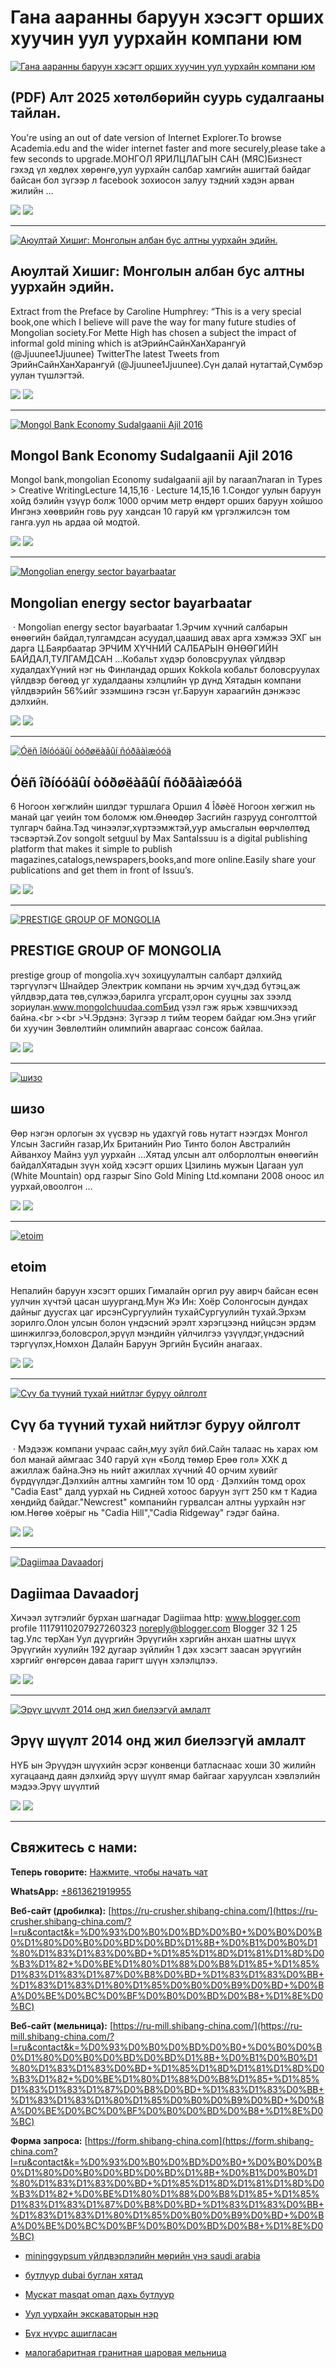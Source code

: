 # Гана ааранны баруун хэсэгт орших хуучин уул уурхайн компани юм

<a href="https://swt.shibang-china.com/?l=ru&img&k=%D0%93%D0%B0%D0%BD%D0%B0+%D0%B0%D0%B0%D1%80%D0%B0%D0%BD%D0%BD%D1%8B+%D0%B1%D0%B0%D1%80%D1%83%D1%83%D0%BD+%D1%85%D1%8D%D1%81%D1%8D%D0%B3%D1%82+%D0%BE%D1%80%D1%88%D0%B8%D1%85+%D1%85%D1%83%D1%83%D1%87%D0%B8%D0%BD+%D1%83%D1%83%D0%BB+%D1%83%D1%83%D1%80%D1%85%D0%B0%D0%B9%D0%BD+%D0%BA%D0%BE%D0%BC%D0%BF%D0%B0%D0%BD%D0%B8+%D1%8E%D0%BC" target="_blank">![Гана ааранны баруун хэсэгт орших хуучин уул уурхайн компани юм](http://static.shibang-china.com/all-800x300/600.jpg)</a>

## (PDF) Алт 2025 хөтөлбөрийн суурь судалгааны тайлан.
You're using an out of date version of Internet Explorer.To browse Academia.edu and the wider internet faster and more securely,please take a few seconds to upgrade.МОНГОЛ ЯРИЛЦЛАГЫН САН (МЯС)Бизнест гэхэд үл хөдлөх хөрөнгө,уул уурхайн салбар хамгийн ашигтай байдаг байсан бол зүгээр л facebook зохиосон залуу тэдний хэдэн арван жилийн …


<a href="https://whatsapp.shibangsoft.com/WhatsApp.php" target="_blank" title="WhatsApp">![](http://static.shibang-china.com/icon/whatsapp.png)</a> <a href="https://swt.shibang-china.com/?l=ru&icon&k=%D0%93%D0%B0%D0%BD%D0%B0+%D0%B0%D0%B0%D1%80%D0%B0%D0%BD%D0%BD%D1%8B+%D0%B1%D0%B0%D1%80%D1%83%D1%83%D0%BD+%D1%85%D1%8D%D1%81%D1%8D%D0%B3%D1%82+%D0%BE%D1%80%D1%88%D0%B8%D1%85+%D1%85%D1%83%D1%83%D1%87%D0%B8%D0%BD+%D1%83%D1%83%D0%BB+%D1%83%D1%83%D1%80%D1%85%D0%B0%D0%B9%D0%BD+%D0%BA%D0%BE%D0%BC%D0%BF%D0%B0%D0%BD%D0%B8+%D1%8E%D0%BC" target="_blank">![](http://static.shibang-china.com/icon/chat-ru.png)</a>

---

<a href="https://swt.shibang-china.com/?l=ru&img&k=%D0%93%D0%B0%D0%BD%D0%B0+%D0%B0%D0%B0%D1%80%D0%B0%D0%BD%D0%BD%D1%8B+%D0%B1%D0%B0%D1%80%D1%83%D1%83%D0%BD+%D1%85%D1%8D%D1%81%D1%8D%D0%B3%D1%82+%D0%BE%D1%80%D1%88%D0%B8%D1%85+%D1%85%D1%83%D1%83%D1%87%D0%B8%D0%BD+%D1%83%D1%83%D0%BB+%D1%83%D1%83%D1%80%D1%85%D0%B0%D0%B9%D0%BD+%D0%BA%D0%BE%D0%BC%D0%BF%D0%B0%D0%BD%D0%B8+%D1%8E%D0%BC" target="_blank">![Аюултай Xишиг: Монголын албан бус алтны уурхайн эдийн.](http://static.shibang-china.com/all-800x300/352.jpg)</a>

## Аюултай Xишиг: Монголын албан бус алтны уурхайн эдийн.
Extract from the Preface by Caroline Humphrey: “This is a very special book,one which I believe will pave the way for many future studies of Mongolian society.For Mette High has chosen a subject the impact of informal gold mining which is atЭрийнСайнХанХарангуй (@Jjuunee1Jjuunee) TwitterThe latest Tweets from ЭрийнСайнХанХарангуй (@Jjuunee1Jjuunee).Сүн далай нутагтай,Сүмбэр уулан түшлэгтэй.


<a href="https://whatsapp.shibangsoft.com/WhatsApp.php" target="_blank" title="WhatsApp">![](http://static.shibang-china.com/icon/whatsapp.png)</a> <a href="https://swt.shibang-china.com/?l=ru&icon&k=%D0%93%D0%B0%D0%BD%D0%B0+%D0%B0%D0%B0%D1%80%D0%B0%D0%BD%D0%BD%D1%8B+%D0%B1%D0%B0%D1%80%D1%83%D1%83%D0%BD+%D1%85%D1%8D%D1%81%D1%8D%D0%B3%D1%82+%D0%BE%D1%80%D1%88%D0%B8%D1%85+%D1%85%D1%83%D1%83%D1%87%D0%B8%D0%BD+%D1%83%D1%83%D0%BB+%D1%83%D1%83%D1%80%D1%85%D0%B0%D0%B9%D0%BD+%D0%BA%D0%BE%D0%BC%D0%BF%D0%B0%D0%BD%D0%B8+%D1%8E%D0%BC" target="_blank">![](http://static.shibang-china.com/icon/chat-ru.png)</a>

---

<a href="https://swt.shibang-china.com/?l=ru&img&k=%D0%93%D0%B0%D0%BD%D0%B0+%D0%B0%D0%B0%D1%80%D0%B0%D0%BD%D0%BD%D1%8B+%D0%B1%D0%B0%D1%80%D1%83%D1%83%D0%BD+%D1%85%D1%8D%D1%81%D1%8D%D0%B3%D1%82+%D0%BE%D1%80%D1%88%D0%B8%D1%85+%D1%85%D1%83%D1%83%D1%87%D0%B8%D0%BD+%D1%83%D1%83%D0%BB+%D1%83%D1%83%D1%80%D1%85%D0%B0%D0%B9%D0%BD+%D0%BA%D0%BE%D0%BC%D0%BF%D0%B0%D0%BD%D0%B8+%D1%8E%D0%BC" target="_blank">![Mongol Bank Economy Sudalgaanii Ajil 2016](http://static.shibang-china.com/all-800x300/357.jpg)</a>

## Mongol Bank Economy Sudalgaanii Ajil 2016
Mongol bank,mongolian Economy sudalgaanii ajil by naraan7naran in Types &gt; Creative WritingLecture 14,15,16&nbsp;&#0183;&#32;Lecture 14,15,16 1.Сондог уулын баруун хойд бэлийн үзүүр болж 1000 орчим метр өндөрт орших баруун хойшоо Ингэнэ хөөврийн говь руу хандсан 10 гаруй км үргэлжилсэн том ганга.уул нь ардаа ой модтой.


<a href="https://whatsapp.shibangsoft.com/WhatsApp.php" target="_blank" title="WhatsApp">![](http://static.shibang-china.com/icon/whatsapp.png)</a> <a href="https://swt.shibang-china.com/?l=ru&icon&k=%D0%93%D0%B0%D0%BD%D0%B0+%D0%B0%D0%B0%D1%80%D0%B0%D0%BD%D0%BD%D1%8B+%D0%B1%D0%B0%D1%80%D1%83%D1%83%D0%BD+%D1%85%D1%8D%D1%81%D1%8D%D0%B3%D1%82+%D0%BE%D1%80%D1%88%D0%B8%D1%85+%D1%85%D1%83%D1%83%D1%87%D0%B8%D0%BD+%D1%83%D1%83%D0%BB+%D1%83%D1%83%D1%80%D1%85%D0%B0%D0%B9%D0%BD+%D0%BA%D0%BE%D0%BC%D0%BF%D0%B0%D0%BD%D0%B8+%D1%8E%D0%BC" target="_blank">![](http://static.shibang-china.com/icon/chat-ru.png)</a>

---

<a href="https://swt.shibang-china.com/?l=ru&img&k=%D0%93%D0%B0%D0%BD%D0%B0+%D0%B0%D0%B0%D1%80%D0%B0%D0%BD%D0%BD%D1%8B+%D0%B1%D0%B0%D1%80%D1%83%D1%83%D0%BD+%D1%85%D1%8D%D1%81%D1%8D%D0%B3%D1%82+%D0%BE%D1%80%D1%88%D0%B8%D1%85+%D1%85%D1%83%D1%83%D1%87%D0%B8%D0%BD+%D1%83%D1%83%D0%BB+%D1%83%D1%83%D1%80%D1%85%D0%B0%D0%B9%D0%BD+%D0%BA%D0%BE%D0%BC%D0%BF%D0%B0%D0%BD%D0%B8+%D1%8E%D0%BC" target="_blank">![Mongolian energy sector bayarbaatar](http://static.shibang-china.com/all-800x300/391.jpg)</a>

## Mongolian energy sector bayarbaatar
&nbsp;&#0183;&#32;Mongolian energy sector bayarbaatar 1.Эрчим хүчний салбарын өнөөгийн байдал,тулгамдсан асуудал,цаашид авах арга хэмжээ ЭХГ ын дарга Ц.Баярбаатар ЭРЧИМ ХҮЧНИЙ САЛБАРЫН ӨНӨӨГИЙН БАЙДАЛ,ТУЛГАМДСАН …Кобальт хүдэр боловсруулах үйлдвэр худалдахҮүний нэг нь Финландад орших Kokkola кобальт боловсруулах үйлдвэр бөгөөд уг худалдааны хэлцлийн үр дүнд Хятадын компани үйлдвэрийн 56%ийг эзэмшинэ гэсэн үг.Баруун хараагийн дэнжээс дэлхийн.


<a href="https://whatsapp.shibangsoft.com/WhatsApp.php" target="_blank" title="WhatsApp">![](http://static.shibang-china.com/icon/whatsapp.png)</a> <a href="https://swt.shibang-china.com/?l=ru&icon&k=%D0%93%D0%B0%D0%BD%D0%B0+%D0%B0%D0%B0%D1%80%D0%B0%D0%BD%D0%BD%D1%8B+%D0%B1%D0%B0%D1%80%D1%83%D1%83%D0%BD+%D1%85%D1%8D%D1%81%D1%8D%D0%B3%D1%82+%D0%BE%D1%80%D1%88%D0%B8%D1%85+%D1%85%D1%83%D1%83%D1%87%D0%B8%D0%BD+%D1%83%D1%83%D0%BB+%D1%83%D1%83%D1%80%D1%85%D0%B0%D0%B9%D0%BD+%D0%BA%D0%BE%D0%BC%D0%BF%D0%B0%D0%BD%D0%B8+%D1%8E%D0%BC" target="_blank">![](http://static.shibang-china.com/icon/chat-ru.png)</a>

---

<a href="https://swt.shibang-china.com/?l=ru&img&k=%D0%93%D0%B0%D0%BD%D0%B0+%D0%B0%D0%B0%D1%80%D0%B0%D0%BD%D0%BD%D1%8B+%D0%B1%D0%B0%D1%80%D1%83%D1%83%D0%BD+%D1%85%D1%8D%D1%81%D1%8D%D0%B3%D1%82+%D0%BE%D1%80%D1%88%D0%B8%D1%85+%D1%85%D1%83%D1%83%D1%87%D0%B8%D0%BD+%D1%83%D1%83%D0%BB+%D1%83%D1%83%D1%80%D1%85%D0%B0%D0%B9%D0%BD+%D0%BA%D0%BE%D0%BC%D0%BF%D0%B0%D0%BD%D0%B8+%D1%8E%D0%BC" target="_blank">![&#211;&#235;&#241; &#238;&#240;&#237;&#243;&#243;&#228;&#251;&#237; &#242;&#243;&#240;&#248;&#235;&#224;&#227;&#251;&#237; &#241;&#243;&#240;&#227;&#224;&#236;&#230;&#243;&#243;&#228;](http://static.shibang-china.com/all-800x300/823.jpg)</a>

## &#211;&#235;&#241; &#238;&#240;&#237;&#243;&#243;&#228;&#251;&#237; &#242;&#243;&#240;&#248;&#235;&#224;&#227;&#251;&#237; &#241;&#243;&#240;&#227;&#224;&#236;&#230;&#243;&#243;&#228;
6 Ногоон хөгжлийн шилдэг туршлага Оршил 4 &#206;&#240;&#248;&#232;&#235; Ногоон хөгжил нь манай цаг үеийн том боломж юм.Өнөөдөр Засгийн газрууд сонголттой тулгарч байна.Тэд чинээлэг,хүртээмжтэй,уур амьсгалын өөрчлөлтөд тэсвэртэй.Zov songolt setguul by Max SantaIssuu is a digital publishing platform that makes it simple to publish magazines,catalogs,newspapers,books,and more online.Easily share your publications and get them in front of Issuu’s.


<a href="https://whatsapp.shibangsoft.com/WhatsApp.php" target="_blank" title="WhatsApp">![](http://static.shibang-china.com/icon/whatsapp.png)</a> <a href="https://swt.shibang-china.com/?l=ru&icon&k=%D0%93%D0%B0%D0%BD%D0%B0+%D0%B0%D0%B0%D1%80%D0%B0%D0%BD%D0%BD%D1%8B+%D0%B1%D0%B0%D1%80%D1%83%D1%83%D0%BD+%D1%85%D1%8D%D1%81%D1%8D%D0%B3%D1%82+%D0%BE%D1%80%D1%88%D0%B8%D1%85+%D1%85%D1%83%D1%83%D1%87%D0%B8%D0%BD+%D1%83%D1%83%D0%BB+%D1%83%D1%83%D1%80%D1%85%D0%B0%D0%B9%D0%BD+%D0%BA%D0%BE%D0%BC%D0%BF%D0%B0%D0%BD%D0%B8+%D1%8E%D0%BC" target="_blank">![](http://static.shibang-china.com/icon/chat-ru.png)</a>

---

<a href="https://swt.shibang-china.com/?l=ru&img&k=%D0%93%D0%B0%D0%BD%D0%B0+%D0%B0%D0%B0%D1%80%D0%B0%D0%BD%D0%BD%D1%8B+%D0%B1%D0%B0%D1%80%D1%83%D1%83%D0%BD+%D1%85%D1%8D%D1%81%D1%8D%D0%B3%D1%82+%D0%BE%D1%80%D1%88%D0%B8%D1%85+%D1%85%D1%83%D1%83%D1%87%D0%B8%D0%BD+%D1%83%D1%83%D0%BB+%D1%83%D1%83%D1%80%D1%85%D0%B0%D0%B9%D0%BD+%D0%BA%D0%BE%D0%BC%D0%BF%D0%B0%D0%BD%D0%B8+%D1%8E%D0%BC" target="_blank">![PRESTIGE GROUP OF MONGOLIA](http://static.shibang-china.com/all-800x300/331.jpg)</a>

## PRESTIGE GROUP OF MONGOLIA
prestige group of mongolia.хүч зохицуулалтын салбарт дэлхийд тэргүүлэгч Шнайдер Электрик компани нь эрчим хүч,дэд бүтэц,аж үйлдвэр,дата төв,сүлжээ,барилга угсралт,орон сууцны зах зээлд зориулан.www.mongolchuudaa.comБид үзэл гэж ярьж хэвшчихээд байна.&lt;br &gt;&lt;br &gt;Ч.Эрдэнэ: Зүгээр л тийм теорем байдаг юм.Энэ үгийг би хуучин Зөвлөлтийн олимпийн аваргаас сонсож байлаа.


<a href="https://whatsapp.shibangsoft.com/WhatsApp.php" target="_blank" title="WhatsApp">![](http://static.shibang-china.com/icon/whatsapp.png)</a> <a href="https://swt.shibang-china.com/?l=ru&icon&k=%D0%93%D0%B0%D0%BD%D0%B0+%D0%B0%D0%B0%D1%80%D0%B0%D0%BD%D0%BD%D1%8B+%D0%B1%D0%B0%D1%80%D1%83%D1%83%D0%BD+%D1%85%D1%8D%D1%81%D1%8D%D0%B3%D1%82+%D0%BE%D1%80%D1%88%D0%B8%D1%85+%D1%85%D1%83%D1%83%D1%87%D0%B8%D0%BD+%D1%83%D1%83%D0%BB+%D1%83%D1%83%D1%80%D1%85%D0%B0%D0%B9%D0%BD+%D0%BA%D0%BE%D0%BC%D0%BF%D0%B0%D0%BD%D0%B8+%D1%8E%D0%BC" target="_blank">![](http://static.shibang-china.com/icon/chat-ru.png)</a>

---

<a href="https://swt.shibang-china.com/?l=ru&img&k=%D0%93%D0%B0%D0%BD%D0%B0+%D0%B0%D0%B0%D1%80%D0%B0%D0%BD%D0%BD%D1%8B+%D0%B1%D0%B0%D1%80%D1%83%D1%83%D0%BD+%D1%85%D1%8D%D1%81%D1%8D%D0%B3%D1%82+%D0%BE%D1%80%D1%88%D0%B8%D1%85+%D1%85%D1%83%D1%83%D1%87%D0%B8%D0%BD+%D1%83%D1%83%D0%BB+%D1%83%D1%83%D1%80%D1%85%D0%B0%D0%B9%D0%BD+%D0%BA%D0%BE%D0%BC%D0%BF%D0%B0%D0%BD%D0%B8+%D1%8E%D0%BC" target="_blank">![шизо](http://static.shibang-china.com/all-800x300/1083.jpg)</a>

## шизо
Өөр нэгэн орлогын эх үүсвэр нь удахгүй говь нутагт нээгдэх Монгол Улсын Засгийн газар,Их Британийн Рио Тинто болон Австралийн Айванхоу Майнз уул уурхайн …Хятад улсын алт олборлолтын өнөөгийн байдалХятадын зүүн хойд хэсэгт орших Цзилинь мужын Цагаан уул (White Mountain) орд газрыг Sino Gold Mining Ltd.компани 2008 оноос ил уурхай,овоолгон …


<a href="https://whatsapp.shibangsoft.com/WhatsApp.php" target="_blank" title="WhatsApp">![](http://static.shibang-china.com/icon/whatsapp.png)</a> <a href="https://swt.shibang-china.com/?l=ru&icon&k=%D0%93%D0%B0%D0%BD%D0%B0+%D0%B0%D0%B0%D1%80%D0%B0%D0%BD%D0%BD%D1%8B+%D0%B1%D0%B0%D1%80%D1%83%D1%83%D0%BD+%D1%85%D1%8D%D1%81%D1%8D%D0%B3%D1%82+%D0%BE%D1%80%D1%88%D0%B8%D1%85+%D1%85%D1%83%D1%83%D1%87%D0%B8%D0%BD+%D1%83%D1%83%D0%BB+%D1%83%D1%83%D1%80%D1%85%D0%B0%D0%B9%D0%BD+%D0%BA%D0%BE%D0%BC%D0%BF%D0%B0%D0%BD%D0%B8+%D1%8E%D0%BC" target="_blank">![](http://static.shibang-china.com/icon/chat-ru.png)</a>

---

<a href="https://swt.shibang-china.com/?l=ru&img&k=%D0%93%D0%B0%D0%BD%D0%B0+%D0%B0%D0%B0%D1%80%D0%B0%D0%BD%D0%BD%D1%8B+%D0%B1%D0%B0%D1%80%D1%83%D1%83%D0%BD+%D1%85%D1%8D%D1%81%D1%8D%D0%B3%D1%82+%D0%BE%D1%80%D1%88%D0%B8%D1%85+%D1%85%D1%83%D1%83%D1%87%D0%B8%D0%BD+%D1%83%D1%83%D0%BB+%D1%83%D1%83%D1%80%D1%85%D0%B0%D0%B9%D0%BD+%D0%BA%D0%BE%D0%BC%D0%BF%D0%B0%D0%BD%D0%B8+%D1%8E%D0%BC" target="_blank">![etoim](http://static.shibang-china.com/all-800x300/243.jpg)</a>

## etoim
Непалийн баруун хэсэгт орших Гималайн оргил руу авирч байсан есөн уулчин хүчтэй цасан шуурганд.Мун Жэ Ин: Хоёр Солонгосын дундах дайныг дуусгах цаг ирсэнСургуулийн тухайСургуулийн тухай.Эрхэм зорилго.Олон улсын болон үндэсний эрэлт хэрэгцээнд нийцсэн эрдэм шинжилгээ,боловсрол,эрүүл мэндийн үйлчилгээ үзүүлдэг,үндэсний тэргүүлэх,Номхон Далайн Баруун Эргийн Бүсийн анагаах.


<a href="https://whatsapp.shibangsoft.com/WhatsApp.php" target="_blank" title="WhatsApp">![](http://static.shibang-china.com/icon/whatsapp.png)</a> <a href="https://swt.shibang-china.com/?l=ru&icon&k=%D0%93%D0%B0%D0%BD%D0%B0+%D0%B0%D0%B0%D1%80%D0%B0%D0%BD%D0%BD%D1%8B+%D0%B1%D0%B0%D1%80%D1%83%D1%83%D0%BD+%D1%85%D1%8D%D1%81%D1%8D%D0%B3%D1%82+%D0%BE%D1%80%D1%88%D0%B8%D1%85+%D1%85%D1%83%D1%83%D1%87%D0%B8%D0%BD+%D1%83%D1%83%D0%BB+%D1%83%D1%83%D1%80%D1%85%D0%B0%D0%B9%D0%BD+%D0%BA%D0%BE%D0%BC%D0%BF%D0%B0%D0%BD%D0%B8+%D1%8E%D0%BC" target="_blank">![](http://static.shibang-china.com/icon/chat-ru.png)</a>

---

<a href="https://swt.shibang-china.com/?l=ru&img&k=%D0%93%D0%B0%D0%BD%D0%B0+%D0%B0%D0%B0%D1%80%D0%B0%D0%BD%D0%BD%D1%8B+%D0%B1%D0%B0%D1%80%D1%83%D1%83%D0%BD+%D1%85%D1%8D%D1%81%D1%8D%D0%B3%D1%82+%D0%BE%D1%80%D1%88%D0%B8%D1%85+%D1%85%D1%83%D1%83%D1%87%D0%B8%D0%BD+%D1%83%D1%83%D0%BB+%D1%83%D1%83%D1%80%D1%85%D0%B0%D0%B9%D0%BD+%D0%BA%D0%BE%D0%BC%D0%BF%D0%B0%D0%BD%D0%B8+%D1%8E%D0%BC" target="_blank">![Сүү ба түүний тухай нийтлэг буруу ойлголт](http://static.shibang-china.com/all-800x300/876.jpg)</a>

## Сүү ба түүний тухай нийтлэг буруу ойлголт
&nbsp;&#0183;&#32;Мэдээж компани учраас сайн,муу зүйл бий.Сайн талаас нь харах юм бол манай аймгаас 340 гаруй хүн &#171;Болд төмөр Ерөө гол&#187; ХХК д ажиллаж байна.Энэ нь нийт ажиллах хүчний 40 орчим хувийг бүрдүүлдэг.Дэлхийн алтны хамгийн том 10 орд&nbsp;&#0183;&#32;Дэлхийн томд орох &quot;Cadia East&quot; далд уурхай нь Сидней хотоос баруун зүгт 250 км т Кадиа хөндийд байдаг.&quot;Newcrest&quot; компанийн гурвалсан алтны уурхайн нэг юм.Нөгөө хоёрыг нь &quot;Cadia Hill&quot;,&quot;Cadia Ridgeway&quot; гэдэг байна.


<a href="https://whatsapp.shibangsoft.com/WhatsApp.php" target="_blank" title="WhatsApp">![](http://static.shibang-china.com/icon/whatsapp.png)</a> <a href="https://swt.shibang-china.com/?l=ru&icon&k=%D0%93%D0%B0%D0%BD%D0%B0+%D0%B0%D0%B0%D1%80%D0%B0%D0%BD%D0%BD%D1%8B+%D0%B1%D0%B0%D1%80%D1%83%D1%83%D0%BD+%D1%85%D1%8D%D1%81%D1%8D%D0%B3%D1%82+%D0%BE%D1%80%D1%88%D0%B8%D1%85+%D1%85%D1%83%D1%83%D1%87%D0%B8%D0%BD+%D1%83%D1%83%D0%BB+%D1%83%D1%83%D1%80%D1%85%D0%B0%D0%B9%D0%BD+%D0%BA%D0%BE%D0%BC%D0%BF%D0%B0%D0%BD%D0%B8+%D1%8E%D0%BC" target="_blank">![](http://static.shibang-china.com/icon/chat-ru.png)</a>

---

<a href="https://swt.shibang-china.com/?l=ru&img&k=%D0%93%D0%B0%D0%BD%D0%B0+%D0%B0%D0%B0%D1%80%D0%B0%D0%BD%D0%BD%D1%8B+%D0%B1%D0%B0%D1%80%D1%83%D1%83%D0%BD+%D1%85%D1%8D%D1%81%D1%8D%D0%B3%D1%82+%D0%BE%D1%80%D1%88%D0%B8%D1%85+%D1%85%D1%83%D1%83%D1%87%D0%B8%D0%BD+%D1%83%D1%83%D0%BB+%D1%83%D1%83%D1%80%D1%85%D0%B0%D0%B9%D0%BD+%D0%BA%D0%BE%D0%BC%D0%BF%D0%B0%D0%BD%D0%B8+%D1%8E%D0%BC" target="_blank">![Dagiimaa Davaadorj](http://static.shibang-china.com/all-800x300/200.jpg)</a>

## Dagiimaa Davaadorj
Хичээл зүтгэлийг бурхан шагнадаг Dagiimaa http: www.blogger.com profile 11179110207927260323 noreply@blogger.com Blogger 32 1 25 tag.Улс төрХан Уул дүүргийн Эрүүгийн хэргийн анхан шатны шүүх Эрүүгийн хуулийн 192 дугаар зүйлийн 1 дэх хэсэгт заасан эрүүгийн хэргийг өнгөрсөн даваа гаригт шүүн хэлэлцлээ.


<a href="https://whatsapp.shibangsoft.com/WhatsApp.php" target="_blank" title="WhatsApp">![](http://static.shibang-china.com/icon/whatsapp.png)</a> <a href="https://swt.shibang-china.com/?l=ru&icon&k=%D0%93%D0%B0%D0%BD%D0%B0+%D0%B0%D0%B0%D1%80%D0%B0%D0%BD%D0%BD%D1%8B+%D0%B1%D0%B0%D1%80%D1%83%D1%83%D0%BD+%D1%85%D1%8D%D1%81%D1%8D%D0%B3%D1%82+%D0%BE%D1%80%D1%88%D0%B8%D1%85+%D1%85%D1%83%D1%83%D1%87%D0%B8%D0%BD+%D1%83%D1%83%D0%BB+%D1%83%D1%83%D1%80%D1%85%D0%B0%D0%B9%D0%BD+%D0%BA%D0%BE%D0%BC%D0%BF%D0%B0%D0%BD%D0%B8+%D1%8E%D0%BC" target="_blank">![](http://static.shibang-china.com/icon/chat-ru.png)</a>

---

<a href="https://swt.shibang-china.com/?l=ru&img&k=%D0%93%D0%B0%D0%BD%D0%B0+%D0%B0%D0%B0%D1%80%D0%B0%D0%BD%D0%BD%D1%8B+%D0%B1%D0%B0%D1%80%D1%83%D1%83%D0%BD+%D1%85%D1%8D%D1%81%D1%8D%D0%B3%D1%82+%D0%BE%D1%80%D1%88%D0%B8%D1%85+%D1%85%D1%83%D1%83%D1%87%D0%B8%D0%BD+%D1%83%D1%83%D0%BB+%D1%83%D1%83%D1%80%D1%85%D0%B0%D0%B9%D0%BD+%D0%BA%D0%BE%D0%BC%D0%BF%D0%B0%D0%BD%D0%B8+%D1%8E%D0%BC" target="_blank">![Эрүү шүүлт 2014 онд жил биелээгүй амлалт](http://static.shibang-china.com/all-800x300/1387.jpg)</a>

## Эрүү шүүлт 2014 онд жил биелээгүй амлалт
НҮБ ын Эрүүдэн шүүхийн эсрэг конвенци батласнаас хоши 30 жилийн хугацаанд даян дэлхийд эрүү шүүлт ямар байгааг харуулсан хэвлэлийн мэдээ.Эрүү шүүлтий

<a href="https://whatsapp.shibangsoft.com/WhatsApp.php" target="_blank" title="WhatsApp">![](http://static.shibang-china.com/icon/whatsapp.png)</a> <a href="https://swt.shibang-china.com/?l=ru&icon&k=%D0%93%D0%B0%D0%BD%D0%B0+%D0%B0%D0%B0%D1%80%D0%B0%D0%BD%D0%BD%D1%8B+%D0%B1%D0%B0%D1%80%D1%83%D1%83%D0%BD+%D1%85%D1%8D%D1%81%D1%8D%D0%B3%D1%82+%D0%BE%D1%80%D1%88%D0%B8%D1%85+%D1%85%D1%83%D1%83%D1%87%D0%B8%D0%BD+%D1%83%D1%83%D0%BB+%D1%83%D1%83%D1%80%D1%85%D0%B0%D0%B9%D0%BD+%D0%BA%D0%BE%D0%BC%D0%BF%D0%B0%D0%BD%D0%B8+%D1%8E%D0%BC" target="_blank">![](http://static.shibang-china.com/icon/chat-ru.png)</a>

---
## Свяжитесь с нами:

**Теперь говорите:** [Нажмите, чтобы начать чат](https://swt.shibang-china.com?l=ru&contact&k=%D0%93%D0%B0%D0%BD%D0%B0+%D0%B0%D0%B0%D1%80%D0%B0%D0%BD%D0%BD%D1%8B+%D0%B1%D0%B0%D1%80%D1%83%D1%83%D0%BD+%D1%85%D1%8D%D1%81%D1%8D%D0%B3%D1%82+%D0%BE%D1%80%D1%88%D0%B8%D1%85+%D1%85%D1%83%D1%83%D1%87%D0%B8%D0%BD+%D1%83%D1%83%D0%BB+%D1%83%D1%83%D1%80%D1%85%D0%B0%D0%B9%D0%BD+%D0%BA%D0%BE%D0%BC%D0%BF%D0%B0%D0%BD%D0%B8+%D1%8E%D0%BC)

**WhatsApp:**  [+8613621919955](https://whatsapp.shibangsoft.com/WhatsApp.php)

**Веб-сайт (дробилка):** [https://ru-crusher.shibang-china.com/](https://ru-crusher.shibang-china.com/?l=ru&contact&k=%D0%93%D0%B0%D0%BD%D0%B0+%D0%B0%D0%B0%D1%80%D0%B0%D0%BD%D0%BD%D1%8B+%D0%B1%D0%B0%D1%80%D1%83%D1%83%D0%BD+%D1%85%D1%8D%D1%81%D1%8D%D0%B3%D1%82+%D0%BE%D1%80%D1%88%D0%B8%D1%85+%D1%85%D1%83%D1%83%D1%87%D0%B8%D0%BD+%D1%83%D1%83%D0%BB+%D1%83%D1%83%D1%80%D1%85%D0%B0%D0%B9%D0%BD+%D0%BA%D0%BE%D0%BC%D0%BF%D0%B0%D0%BD%D0%B8+%D1%8E%D0%BC)

**Веб-сайт (мельница):** [https://ru-mill.shibang-china.com/](https://ru-mill.shibang-china.com/?l=ru&contact&k=%D0%93%D0%B0%D0%BD%D0%B0+%D0%B0%D0%B0%D1%80%D0%B0%D0%BD%D0%BD%D1%8B+%D0%B1%D0%B0%D1%80%D1%83%D1%83%D0%BD+%D1%85%D1%8D%D1%81%D1%8D%D0%B3%D1%82+%D0%BE%D1%80%D1%88%D0%B8%D1%85+%D1%85%D1%83%D1%83%D1%87%D0%B8%D0%BD+%D1%83%D1%83%D0%BB+%D1%83%D1%83%D1%80%D1%85%D0%B0%D0%B9%D0%BD+%D0%BA%D0%BE%D0%BC%D0%BF%D0%B0%D0%BD%D0%B8+%D1%8E%D0%BC)

**Форма запроса:** [https://form.shibang-china.com](https://form.shibang-china.com?l=ru&contact&k=%D0%93%D0%B0%D0%BD%D0%B0+%D0%B0%D0%B0%D1%80%D0%B0%D0%BD%D0%BD%D1%8B+%D0%B1%D0%B0%D1%80%D1%83%D1%83%D0%BD+%D1%85%D1%8D%D1%81%D1%8D%D0%B3%D1%82+%D0%BE%D1%80%D1%88%D0%B8%D1%85+%D1%85%D1%83%D1%83%D1%87%D0%B8%D0%BD+%D1%83%D1%83%D0%BB+%D1%83%D1%83%D1%80%D1%85%D0%B0%D0%B9%D0%BD+%D0%BA%D0%BE%D0%BC%D0%BF%D0%B0%D0%BD%D0%B8+%D1%8E%D0%BC)

* [mininggypsum үйлдвэрлэлийн мөрийн үнэ saudi arabia](../127/mininggypsum%20%D2%AF%D0%B9%D0%BB%D0%B4%D0%B2%D1%8D%D1%80%D0%BB%D1%8D%D0%BB%D0%B8%D0%B9%D0%BD%20%D0%BC%D3%A9%D1%80%D0%B8%D0%B9%D0%BD%20%D2%AF%D0%BD%D1%8D%20saudi%20arabia.md)

* [бутлуур dubai буглан хятад](../129/%D0%B1%D1%83%D1%82%D0%BB%D1%83%D1%83%D1%80%20dubai%20%D0%B1%D1%83%D0%B3%D0%BB%D0%B0%D0%BD%20%D1%85%D1%8F%D1%82%D0%B0%D0%B4.md)

* [Мускат masqat oman дахь бутлуур](../126/%D0%9C%D1%83%D1%81%D0%BA%D0%B0%D1%82%20masqat%20oman%20%D0%B4%D0%B0%D1%85%D1%8C%20%D0%B1%D1%83%D1%82%D0%BB%D1%83%D1%83%D1%80.md)

* [Уул уурхайн экскаваторын нэр](../126/%D0%A3%D1%83%D0%BB%20%D1%83%D1%83%D1%80%D1%85%D0%B0%D0%B9%D0%BD%20%D1%8D%D0%BA%D1%81%D0%BA%D0%B0%D0%B2%D0%B0%D1%82%D0%BE%D1%80%D1%8B%D0%BD%20%D0%BD%D1%8D%D1%80.md)

* [Бүх нүүрс ашигласан](../128/%D0%91%D2%AF%D1%85%20%D0%BD%D2%AF%D2%AF%D1%80%D1%81%20%D0%B0%D1%88%D0%B8%D0%B3%D0%BB%D0%B0%D1%81%D0%B0%D0%BD.md)

* [малогабаритная гранитная шаровая мельница](../126/%D0%BC%D0%B0%D0%BB%D0%BE%D0%B3%D0%B0%D0%B1%D0%B0%D1%80%D0%B8%D1%82%D0%BD%D0%B0%D1%8F%20%D0%B3%D1%80%D0%B0%D0%BD%D0%B8%D1%82%D0%BD%D0%B0%D1%8F%20%D1%88%D0%B0%D1%80%D0%BE%D0%B2%D0%B0%D1%8F%20%D0%BC%D0%B5%D0%BB%D1%8C%D0%BD%D0%B8%D1%86%D0%B0.md)